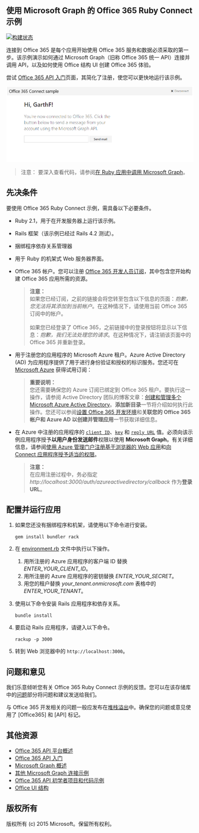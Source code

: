 ## 使用 Microsoft Graph 的 Office 365 Ruby Connect 示例

[ ![构建状态](https://travis-ci.org/OfficeDev/O365-Ruby-Microsoft-Graph-Connect.svg?branch=master)](https://travis-ci.org/OfficeDev/O365-Ruby-Microsoft-Graph-Connect)

连接到 Office 365 是每个应用开始使用 Office 365 服务和数据必须采取的第一步。该示例演示如何通过 Microsoft Graph（旧称 Office 365 统一 API）连接并调用 API，以及如何使用 Office 结构 UI 创建 Office 365 体验。

尝试 [Office 365 API 入门](http://dev.office.com/getting-started/office365apis?platform=option-ruby#setup)页面，其简化了注册，使您可以更快地运行该示例。

![Office 365 Ruby Connect 示例的屏幕截图](../readme-images/O365-Ruby-Microsoft-Graph-Connect.png)  

> 注意： 要深入查看代码，请参阅[在 Ruby 应用中调用 Microsoft Graph](https://graph.microsoft.io/zh-cn/docs/platform/ruby)。

## 先决条件

要使用 Office 365 Ruby Connect 示例，需具备以下必要条件。

* Ruby 2.1，用于在开发服务器上运行该示例。
* Rails 框架（该示例已经过 Rails 4.2 测试）。
* 捆绑程序依存关系管理器
* 用于 Ruby 的机架式 Web 服务器界面。
* Office 365 帐户。您可以注册 [Office 365 开发人员订阅](https://portal.office.com/Signup/Signup.aspx?OfferId=6881A1CB-F4EB-4db3-9F18-388898DAF510&DL=DEVELOPERPACK&ali=1#0)，其中包含您开始构建 Office 365 应用所需的资源。

    > **注意：**<br />
	如果您已经订阅，之前的链接会将您转至包含以下信息的页面：*抱歉，您无法将其添加到当前帐户*。在这种情况下，请使用当前 Office 365 订阅中的帐户。<br /><br />
	如果您已经登录了 Office 365，之前链接中的登录按钮将显示以下信息：*抱歉，我们无法处理您的请求*。在这种情况下，请注销该页面中的 Office 365 并重新登录。
* 用于注册您的应用程序的 Microsoft Azure 租户。Azure Active Directory (AD) 为应用程序提供了用于进行身份验证和授权的标识服务。您还可在 [Microsoft Azure](https://account.windowsazure.com/SignUp) 获得试用订阅：

    > **重要说明：**<br />
	您还需要确保您的 Azure 订阅已绑定到 Office 365 租户。要执行这一操作，请参阅 Active Directory 团队的博客文章：[创建和管理多个 Microsoft Azure Active Directory](http://blogs.technet.com/b/ad/archive/2013/11/08/creating-and-managing-multiple-windows-azure-active-directories.aspx)。**添加新目录**一节将介绍如何执行此操作。您还可以参阅[设置 Office 365 开发环境](https://msdn.microsoft.com/office/office365/howto/setup-development-environment#bk_CreateAzureSubscription)和**关联您的 Office 365 帐户和 Azure AD 以创建并管理应用**一节获取详细信息。
* 在 Azure 中注册的应用程序的 [```client ID```](app/Constants.rb#L29)、[```key```](app/Constants.rb#L30) 和 [```reply URL```](app/Constants.rb#L31) 值。必须向该示例应用程序授予**以用户身份发送邮件**权限以使用 **Microsoft Graph**。有关详细信息，请参阅[使用 Azure 管理门户注册基于浏览器的 Web 应用](https://msdn.microsoft.com/office/office365/HowTo/add-common-consent-manually#bk_RegisterWebApp)和[向 Connect 应用程序授予适当的权限](https://github.com/OfficeDev/O365-Ruby-Microsoft-Graph-Connect/wiki/Grant-permissions-to-the-Connect-application-in-Azure)。

     > **注意：**<br />
	 在应用注册过程中，务必指定 *http://localhost:3000/auth/azureactivedirectory/callback* 作为**登录 URL**。

## 配置并运行应用

1. 如果您还没有捆绑程序和机架，请使用以下命令进行安装。

	```
	gem install bundler rack
	```
2. 在 [environment.rb](config/environment.rb) 文件中执行以下操作。
    1. 用所注册的 Azure 应用程序的客户端 ID 替换 *ENTER_YOUR_CLIENT_ID*。
    2. 用所注册的 Azure 应用程序的密钥替换 *ENTER_YOUR_SECRET*。
    3. 用您的租户替换 *your_tenant.onmicrosoft.com* 表格中的 *ENTER_YOUR_TENANT*。
3. 使用以下命令安装 Rails 应用程序和依存关系。

	```
	bundle install
	```
4. 要启动 Rails 应用程序，请键入以下命令。

	```
	rackup -p 3000
	```
5. 转到 Web 浏览器中的 ```http://localhost:3000```。

## 问题和意见

我们乐意倾听您有关 Office 365 Ruby Connect 示例的反馈。您可以在该存储库中的[问题](https://github.com/OfficeDev/O365-Ruby-Microsoft-Graph-Connect/issues)部分将问题和建议发送给我们。

与 Office 365 开发相关的问题一般应发布在[堆栈溢出](http://stackoverflow.com/questions/tagged/Office365+API)中。确保您的问题或意见使用了 [Office365] 和 [API] 标记。
  
## 其他资源

* [Office 365 API 平台概述](https://msdn.microsoft.com/office/office365/howto/platform-development-overview)
* [Office 365 API 入门](http://dev.office.com/getting-started/office365apis)
* [Microsoft Graph 概述](http://graph.microsoft.io/)
* [其他 Microsoft Graph 连接示例](https://github.com/officedev?utf8=%E2%9C%93&query=Microsoft-Graph-Connect)
* [Office 365 API 初学者项目和代码示例](https://msdn.microsoft.com/office/office365/howto/starter-projects-and-code-samples)
* [Office UI 结构](https://github.com/OfficeDev/Office-UI-Fabric)

## 版权所有
版权所有 (c) 2015 Microsoft。保留所有权利。
